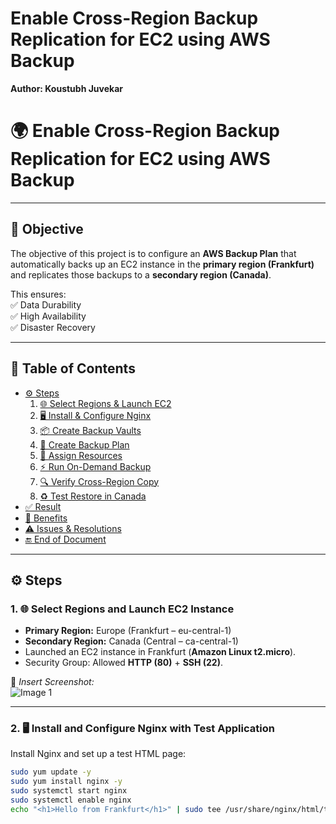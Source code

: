 # Enable Cross-Region Backup Replication for EC2 using AWS Backup
**Author: Koustubh Juvekar**

# 🌍 Enable Cross-Region Backup Replication for EC2 using AWS Backup

---

## 🎯 Objective  
The objective of this project is to configure an **AWS Backup Plan** that automatically backs up an EC2 instance in the **primary region (Frankfurt)** and replicates those backups to a **secondary region (Canada)**.  

This ensures:  
✅ Data Durability  
✅ High Availability  
✅ Disaster Recovery  

---

## 📑 Table of Contents
- [⚙️ Steps](#️-steps)  
  1. [🌐 Select Regions & Launch EC2](#1-select-regions-and-launch-ec2-instance)  
  2. [🖥️ Install & Configure Nginx](#2-install-and-configure-nginx-with-test-application)  
  3. [📦 Create Backup Vaults](#3-create-backup-vaults)  
  4. [📝 Create Backup Plan](#4-create-backup-plan)  
  5. [🔗 Assign Resources](#5-assign-resources)  
  6. [⚡ Run On-Demand Backup](#6-run-on-demand-backup)  
  7. [🔍 Verify Cross-Region Copy](#7-verify-cross-region-copy)  
  8. [♻️ Test Restore in Canada](#8-test-restore-in-canada)  
- [✅ Result](#-result)  
- [🌟 Benefits](#-benefits-of-cross-region-backup-replication)  
- [⚠️ Issues & Resolutions](#️-issues-encountered-and-resolutions)  
- [🔚 End of Document](#-end-of-document)  

---

## ⚙️ Steps  

### 1. 🌐 Select Regions and Launch EC2 Instance
- **Primary Region:** Europe (Frankfurt – eu-central-1)  
- **Secondary Region:** Canada (Central – ca-central-1)  
- Launched an EC2 instance in Frankfurt (**Amazon Linux t2.micro**).  
- Security Group: Allowed **HTTP (80)** + **SSH (22)**.  

📸 *Insert Screenshot:*  
![Image 1](path/to/image1.png)  

---

### 2. 🖥️ Install and Configure Nginx with Test Application
Install Nginx and set up a test HTML page:  
```bash
sudo yum update -y
sudo yum install nginx -y
sudo systemctl start nginx
sudo systemctl enable nginx
echo "<h1>Hello from Frankfurt</h1>" | sudo tee /usr/share/nginx/html/test.html

